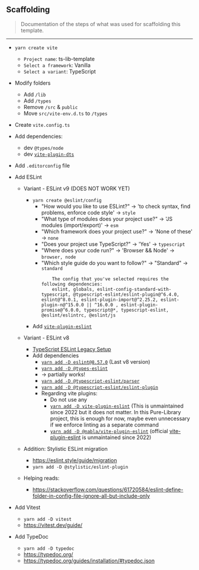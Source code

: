## Scaffolding

> Documentation of the steps of what was used for scaffolding this template.
---

* `yarn create vite`
	* `Project name`: ts-lib-template
	* `Select a framework`: Vanilla
	* `Select a variant`: TypeScript

* Modify folders
	* Add `/lib`
	* Add `/types`
	* Remove `/src` & `public`
	* Move `src/vite-env.d.ts` to `/types`

* Create `vite.config.ts`

* Add dependencies:
	* dev `@types/node`
	* dev [`vite-plugin-dts`](https://www.npmjs.com/package/vite-plugin-dts)

* Add `.editorconfig` file

* Add ESLint
	* Variant - ESLint v9 (DOES NOT WORK YET)
		* `yarn create @eslint/config`
			* "How would you like to use ESLint?" → 'to check syntax, find problems, enforce code style' → `style`
			* "What type of modules does your project use?" → 'JS modules (import/export)' → `esm`
			* "Which framework does your project use?" → 'None of these' → `none`
			* "Does your project use TypeScript?" → 'Yes' → `typescript`
			* "Where does your code run?" → 'Browser && Node' → `browser, node`
			* "Which style guide do you want to follow?" → "Standard" → `standard`
				```
					The config that you've selected requires the following dependencies:
					eslint, globals, eslint-config-standard-with-typescript, @typescript-eslint/eslint-plugin@^6.4.0, eslint@^8.0.1, eslint-plugin-import@^2.25.2, eslint-plugin-n@^15.0.0 || ^16.0.0 , eslint-plugin-promise@^6.0.0, typescript@*, typescript-eslint, @eslint/eslintrc, @eslint/js
				```
		* Add [`vite-plugin-eslint`](https://www.npmjs.com/package/vite-plugin-eslint)

	* Variant - ESLint v8
		* [TypeScript ESLint Legacy Setup](https://typescript-eslint.io/getting-started/legacy-eslint-setup)
		* Add dependencies
			* [`yarn add -D eslint@8.57.0`](https://www.npmjs.com/package/eslint/v/8.57.0) (Last v8 version)
			* [`yarn add -D @types-eslint`](https://www.npmjs.com/package/@types/eslint)
			* → partially works!
			* [`yarn add -D @typescript-eslint/parser`](https://www.npmjs.com/package/@typescript-eslint/parser)
			* [`yarn add -D @typescript-eslint/eslint-plugin`](https://www.npmjs.com/package/@typescript-eslint/eslint-plugin)
			* Regarding vite plugins:
				* Do not use any
				* [`yarn add -D vite-plugin-eslint`](https://www.npmjs.com/package/vite-plugin-eslint) (This is unmaintained since 2022 but it does not matter. In this Pure-Library project, this is enough for now, maybe even unnecessary if we enforce linting as a separate command
				* [`yarn add -D @nabla/vite-plugin-eslint`](https://www.npmjs.com/package/@nabla/vite-plugin-eslint) (official [vite-plugin-eslint](https://www.npmjs.com/package/vite-plugin-eslint) is unmaintained since 2022)

	* Addition: Stylistic ESLint migration
		* https://eslint.style/guide/migration
		* `yarn add -D @stylistic/eslint-plugin`

	* Helping reads:
		* https://stackoverflow.com/questions/61720584/eslint-define-folder-in-config-file-ignore-all-but-include-only

* Add Vitest
	* `yarn add -D vitest`
	* https://vitest.dev/guide/

* Add TypeDoc
	* `yarn add -D typedoc`
	* https://typedoc.org/
	* https://typedoc.org/guides/installation/#typedoc.json
